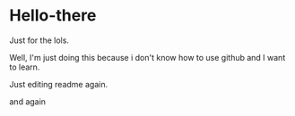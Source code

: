 # Hello-there
Just for the lols.

Well, I'm just doing this because i don't know how to use github and I want to learn. 

Just editing readme again. 

and again
